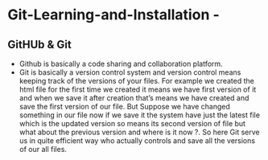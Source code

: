 # Git-Learning-and-Installation -
## GitHUb & Git
- Github is basically a code sharing and collaboration platform.
- Git is basically a version control system and version control means keeping track of the versions of your files. 
For example we created the html file for the first time we created it means we have first version of it and when we save it after creation that’s means we have created and save the first version of our file. But Suppose we have changed something in our file now if we save it the system have just the latest file which is the updated version so means its second version of file but what about the previous version and where is it now ?. So here Git serve us in quite efficient way who actually controls and save all the versions of our all files. 
